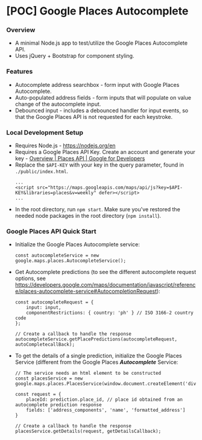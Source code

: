 # [POC] Google Places Autocomplete
### Overview
- A minimal Node.js app to test/utilize the Google Places Autocomplete API.
- Uses jQuery + Bootstrap for component styling.

### Features
- Autocomplete address searchbox - form input with Google Places Autocomplete.
- Auto-populated address fields - form inputs that will populate on value change of the autocomplete input.
- Debounced input - includes a debounced handler for input events, so that the Google Places API is not requested for each keystroke.

### Local Development Setup
- Requires Node.js - https://nodejs.org/en
- Requires a Google Places API Key. Create an account and generate your key - [Overview | Places API | Google for Developers](https://developers.google.com/maps/documentation/places/web-service/overview)
- Replace the `$API-KEY` with your key in the query parameter, found in `./public/index.html`.
	```
	...
	<script src="https://maps.googleapis.com/maps/api/js?key=$API-KEY&libraries=places&v=weekly" defer></script>
	...
	```
- In the root directory, run `npm start`. Make sure you've restored the needed node packages in the root directory (`npm install`).

### Google Places API Quick Start
- Initialize the Google Places Autocomplete service:
	```
	const autocompleteService = new  google.maps.places.AutocompleteService();
	```
- Get Autocomplete predictions (to see the different autocomplete request options, see https://developers.google.com/maps/documentation/javascript/reference/places-autocomplete-service#AutocompletionRequest):
	```
	const autocompleteRequest = {
		input: input,
		componentRestrictions: { country: 'ph' } // ISO 3166-2 country code
	};
	
	// Create a callback to handle the response
	autocompleteService.getPlacePredictions(autocompleteRequest, autoCompletecallBack);
	```
- To get the details of a single prediction, initialize the Google Places Service (different from the Google Places ***Autocomplete*** Service:
	```
	// The service needs an html element to be constructed 
	const placesService = new google.maps.places.PlacesService(window.document.createElement('div'));

	const request = {
		placeId: prediction.place_id, // place id obtained from an autocomplete prediction response
		fields: ['address_components', 'name', 'formatted_address']
	}
	
	// Create a callback to handle the response	
	placesService.getDetails(request, getDetailsCallback);
	```
